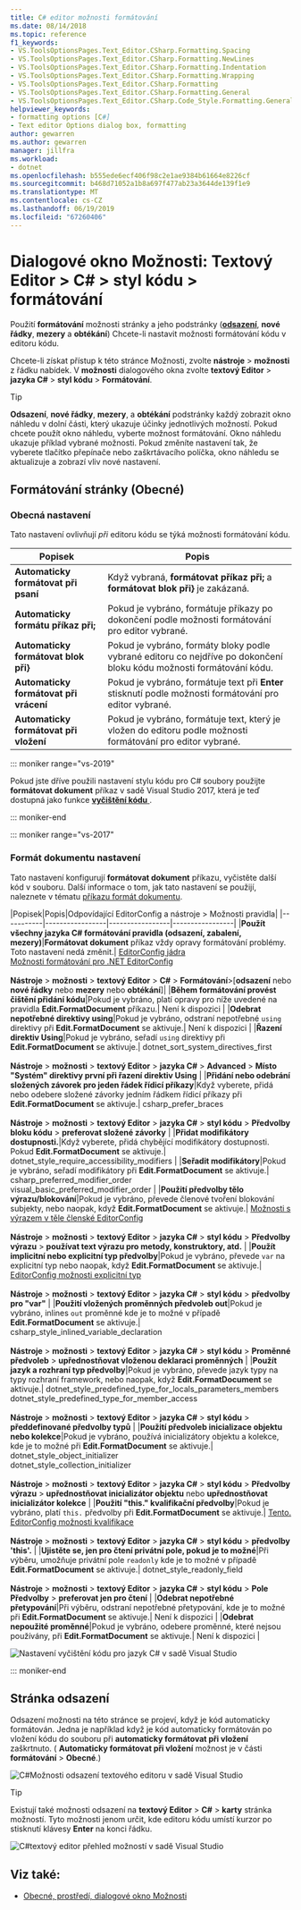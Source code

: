 ```yaml
---
title: C# editor možnosti formátování
ms.date: 08/14/2018
ms.topic: reference
f1_keywords:
- VS.ToolsOptionsPages.Text_Editor.CSharp.Formatting.Spacing
- VS.ToolsOptionsPages.Text_Editor.CSharp.Formatting.NewLines
- VS.ToolsOptionsPages.Text_Editor.CSharp.Formatting.Indentation
- VS.ToolsOptionsPages.Text_Editor.CSharp.Formatting.Wrapping
- VS.ToolsOptionsPages.Text_Editor.CSharp.Formatting
- VS.ToolsOptionsPages.Text_Editor.CSharp.Formatting.General
- VS.ToolsOptionsPages.Text_Editor.CSharp.Code_Style.Formatting.General
helpviewer_keywords:
- formatting options [C#]
- Text editor Options dialog box, formatting
author: gewarren
ms.author: gewarren
manager: jillfra
ms.workload:
- dotnet
ms.openlocfilehash: b555ede6ecf406f98c2e1ae9384b61664e8226cf
ms.sourcegitcommit: b468d71052a1b8a697f477ab23a3644de139f1e9
ms.translationtype: MT
ms.contentlocale: cs-CZ
ms.lasthandoff: 06/19/2019
ms.locfileid: "67260406"
---
```

# <a name="options-dialog-box-text-editor--c--code-style--formatting"></a>Dialogové okno Možnosti: Textový Editor \> C# \> styl kódu \> formátování

Použití **formátování** možnosti stránky a jeho podstránky ([**odsazení**](#indentation-page), **nové řádky**, **mezery** a **obtékání**) Chcete-li nastavit možnosti formátování kódu v editoru kódu.

Chcete-li získat přístup k této stránce Možnosti, zvolte **nástroje** > **možnosti** z řádku nabídek. V **možnosti** dialogového okna zvolte **textový Editor** > **jazyka C#**  > **styl kódu**  >  **Formátování**.

> [!TIP]
> **Odsazení**, **nové řádky**, **mezery**, a **obtékání** podstránky každý zobrazit okno náhledu v dolní části, který ukazuje účinky jednotlivých možností. Pokud chcete použít okno náhledu, vyberte možnost formátování. Okno náhledu ukazuje příklad vybrané možnosti. Pokud změníte nastavení tak, že vyberete tlačítko přepínače nebo zaškrtávacího políčka, okno náhledu se aktualizuje a zobrazí vliv nové nastavení.

## <a name="formatting-general-page"></a>Formátování stránky (Obecné)

### <a name="general-settings"></a>Obecná nastavení

Tato nastavení ovlivňují *při* editoru kódu se týká možnosti formátování kódu.

|Popisek|Popis|
|-----------|-----------------|
|**Automaticky formátovat při psaní**|Když vybraná, **formátovat příkaz při;** a **formátovat blok při}** je zakázaná.|
|**Automaticky formátu příkaz při;**|Pokud je vybráno, formátuje příkazy po dokončení podle možnosti formátování pro editor vybrané.|
|**Automaticky formátovat blok při}**|Pokud je vybráno, formáty bloky podle vybrané editoru co nejdříve po dokončení bloku kódu možnosti formátování kódu.|
|**Automaticky formátovat při vrácení**|Pokud je vybráno, formátuje text při **Enter** stisknutí podle možnosti formátování pro editor vybrané.|
|**Automaticky formátovat při vložení**|Pokud je vybráno, formátuje text, který je vložen do editoru podle možnosti formátování pro editor vybrané.|

::: moniker range="vs-2019"

Pokud jste dříve použili nastavení stylu kódu pro C# soubory použijte **formátovat dokument** příkaz v sadě Visual Studio 2017, která je teď dostupná jako funkce [ **vyčištění kódu** ](../code-styles-and-code-cleanup.md#apply-code-styles).

::: moniker-end

::: moniker range="vs-2017"

### <a name="format-document-settings"></a>Formát dokumentu nastavení

Tato nastavení konfigurují **formátovat dokument** příkazu, vyčistěte další kód v souboru. Další informace o tom, jak tato nastavení se použijí, naleznete v tématu [příkazu formát dokumentu](../code-styles-and-code-cleanup.md#apply-code-styles).

|Popisek|Popis|Odpovídající EditorConfig a nástroje > Možnosti pravidla|
|-----------|-----------------|-----------------|-----------------|
|**Použít všechny jazyka C# formátování pravidla (odsazení, zabalení, mezery)**|**Formátovat dokument** příkaz vždy opravy formátování problémy. Toto nastavení nedá změnit.| [EditorConfig jádra](../../ide/create-portable-custom-editor-options.md)<br/>[Možnosti formátování pro .NET EditorConfig](../../ide/editorconfig-formatting-conventions.md)<br/><br/>**Nástroje** > **možnosti** > **textový Editor** > **C#**  > **Formátování**>[**odsazení** nebo **nové řádky** nebo **mezery** nebo **obtékání**]|
|**Během formátování provést čištění přidání kódu**|Pokud je vybráno, platí opravy pro níže uvedené na pravidla **Edit.FormatDocument** příkazu.| Není k dispozici |
|**Odebrat nepotřebné direktivy using**|Pokud je vybráno, odstraní nepotřebné `using` direktivy při **Edit.FormatDocument** se aktivuje.| Není k dispozici |
|**Řazení direktiv Using**|Pokud je vybráno, seřadí `using` direktivy při **Edit.FormatDocument** se aktivuje.| dotnet_sort_system_directives_first<br/><br/>**Nástroje** > **možnosti** > **textový Editor** > **jazyka C#**  > **Advanced**  > **Místo "Systém" direktivy první při řazení direktiv Using** |
|**Přidání nebo odebrání složených závorek pro jeden řádek řídicí příkazy**|Když vyberete, přidá nebo odebere složené závorky jedním řádkem řídicí příkazy při **Edit.FormatDocument** se aktivuje.| csharp_prefer_braces<br/><br/>**Nástroje** > **možnosti** > **textový Editor** > **jazyka C#**  > **styl kódu** > **Předvolby bloku kódu** > **preferovat složené závorky** |
|**Přidat modifikátory dostupnosti.**|Když vyberete, přidá chybějící modifikátory dostupnosti. Pokud **Edit.FormatDocument** se aktivuje.| dotnet_style_require_accessibility_modifiers |
|**Seřadit modifikátory**|Pokud je vybráno, seřadí modifikátory při **Edit.FormatDocument** se aktivuje.| csharp_preferred_modifier_order<br/>visual_basic_preferred_modifier_order |
|**Použití předvolby tělo výrazu/blokování**|Pokud je vybráno, převede členové tvoření blokování subjekty, nebo naopak, když **Edit.FormatDocument** se aktivuje.| [Možnosti s výrazem v těle členské EditorConfig](../../ide/editorconfig-language-conventions.md#expression-bodied-members)<br/><br/>**Nástroje** > **možnosti** > **textový Editor** > **jazyka C#**  > **styl kódu**  > **Předvolby výrazu** > **používat text výrazu pro metody, konstruktory, atd.** |
|**Použít implicitní nebo explicitní typ předvolby**|Pokud je vybráno, převede `var` na explicitní typ nebo naopak, když **Edit.FormatDocument** se aktivuje.| [EditorConfig možnosti explicitní typ](../../ide/editorconfig-language-conventions.md#implicit-and-explicit-types)<br/><br/>**Nástroje** > **možnosti** > **textový Editor** > **jazyka C#**  > **styl kódu** > **předvolby pro "var"** |
|**Použití vložených proměnných předvoleb out**|Pokud je vybráno, inlines `out` proměnné kde je to možné v případě **Edit.FormatDocument** se aktivuje.| csharp_style_inlined_variable_declaration<br/><br/>**Nástroje** > **možnosti** > **textový Editor** > **jazyka C#**  > **styl kódu**  > **Proměnné předvoleb** > **upřednostňovat vloženou deklaraci proměnných** |
|**Použít jazyk a rozhraní typ předvolby**|Pokud je vybráno, převede jazyk typy na typy rozhraní framework, nebo naopak, když **Edit.FormatDocument** se aktivuje.| dotnet_style_predefined_type_for_locals_parameters_members<br/>dotnet_style_predefined_type_for_member_access<br/><br/>**Nástroje** > **možnosti** > **textový Editor** > **jazyka C#**  > **styl kódu** > **předdefinované předvolby typů** |
|**Použití předvoleb inicializace objektu nebo kolekce**|Pokud je vybráno, používá inicializátory objektu a kolekce, kde je to možné při **Edit.FormatDocument** se aktivuje.| dotnet_style_object_initializer<br/>dotnet_style_collection_initializer<br/><br/>**Nástroje** > **možnosti** > **textový Editor** > **jazyka C#**  > **styl kódu** > **Předvolby výrazu** > **upřednostňovat inicializátor objektu** nebo **upřednostňovat inicializátor kolekce** |
|**Použití "this." kvalifikační předvolby**|Pokud je vybráno, platí `this.` předvolby při **Edit.FormatDocument** se aktivuje.| [Tento. EditorConfig možnosti kvalifikace](../../ide/editorconfig-language-conventions.md#this-and-me)<br/><br/>**Nástroje** > **možnosti** > **textový Editor** > **jazyka C#**  > **styl kódu** > **předvolby 'this'.** |
|**Ujistěte se, jen pro čtení privátní pole, pokud je to možné**|Při výběru, umožňuje privátní pole `readonly` kde je to možné v případě **Edit.FormatDocument** se aktivuje.| dotnet_style_readonly_field<br/><br/>**Nástroje** > **možnosti** > **textový Editor** > **jazyka C#**  > **styl kódu**  > **Pole Předvolby** > **preferovat jen pro čtení** |
|**Odebrat nepotřebné přetypování**|Při výběru, odstraní nepotřebné přetypování, kde je to možné při **Edit.FormatDocument** se aktivuje.| Není k dispozici |
|**Odebrat nepoužité proměnné**|Pokud je vybráno, odebere proměnné, které nejsou používány, při **Edit.FormatDocument** se aktivuje.| Není k dispozici |

![Nastavení vyčištění kódu pro jazyk C# v sadě Visual Studio](media/format-document-settings.png)

::: moniker-end

## <a name="indentation-page"></a>Stránka odsazení

Odsazení možnosti na této stránce se projeví, když je kód automaticky formátován. Jedna je například když je kód automaticky formátován po vložení kódu do souboru při **automaticky formátovat při vložení** zaškrtnuto. ( **Automaticky formátovat při vložení** možnost je v části **formátování** > **Obecné**.)

![C#Možnosti odsazení textového editoru v sadě Visual Studio](media/csharp-indentation-options.png)

> [!TIP]
> Existují také možnosti odsazení na **textový Editor** > **C#**  > **karty** stránka možností. Tyto možnosti jenom určit, kde editoru kódu umístí kurzor po stisknutí klávesy **Enter** na konci řádku.
>
> ![C#textový editor přehled možností v sadě Visual Studio](media/csharp-tabs-options.png)

## <a name="see-also"></a>Viz také:

- [Obecné, prostředí, dialogové okno Možnosti](../../ide/reference/general-environment-options-dialog-box.md)